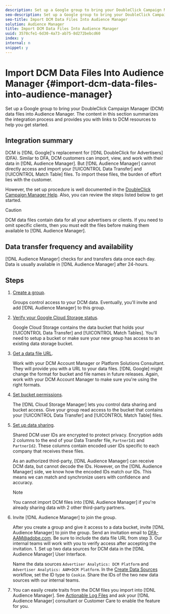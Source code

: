 ```yaml
---
description: Set up a Google group to bring your DoubleClick Campaign Manager (DCM) data files into Audience Manager. The content in this section summarizes the integration process and provides you with links to DCM resources to help you get started.
seo-description: Set up a Google group to bring your DoubleClick Campaign Manager (DCM) data files into Audience Manager. The content in this section summarizes the integration process and provides you with links to DCM resources to help you get started.
seo-title: Import DCM Data Files Into Audience Manager
solution: Audience Manager
title: Import DCM Data Files Into Audience Manager
uuid: 3578cfe1-6d30-4a73-ab75-8d272bebcd60
index: y
internal: n
snippet: y
---
```


# Import DCM Data Files Into Audience Manager {#import-dcm-data-files-into-audience-manager}

Set up a Google group to bring your DoubleClick Campaign Manager (DCM) data files into Audience Manager. The content in this section summarizes the integration process and provides you with links to DCM resources to help you get started.

## Integration summary

DCM is [!DNL Google]'s replacement for [!DNL DoubleClick for Advertisers] (DFA). Similar to DFA, DCM customers can import, view, and work with their data in [!DNL Audience Manager]. But [!DNL Audience Manager] cannot directly access and import your [!UICONTROL Data Transfer] and [!UICONTROL Match Table] files. To import these files, the burden of effort lies with the customer. 

However, the set up procedure is well documented in the [DoubleClick Campaign Manager Help](https://support.google.com/dcm/partner/answer/2941575?hl=en&ref_topic=6107456). Also, you can review the steps listed below to get started.

>[!CAUTION]
>
>DCM data files contain data for all your advertisers or clients. If you need to omit specific clients, then you must edit the files before making them available to [!DNL Audience Manager].

## Data transfer frequency and availability

[!DNL Audience Manager] checks for and transfers data once each day. Data is usually available in [!DNL Audience Manager] after 24-hours.

## Steps

1. [Create a group](https://support.google.com/dcm/partner/answer/3370419?hl=en&ref_topic=6107456).

   Groups control access to your DCM data. Eventually, you'll invite and add [!DNL Audience Manager] to this group. 
   
1. [Verify your Google Cloud Storage status](https://support.google.com/dcm/partner/answer/3370481?hl=en&ref_topic=6107456).

   Google Cloud Storage contains the data bucket that holds your [!UICONTROL Data Transfer] and [!UICONTROL Match Tables]. You'll need to setup a bucket or make sure your new group has access to an existing data storage bucket. 

1. [Get a data file URL](https://support.google.com/dcm/partner/answer/3370482?hl=en&ref_topic=6107456).

   Work with your DCM Account Manager or Platform Solutions Consultant. They will provide you with a URL to your data files. [!DNL Google] might change the format for bucket and file names in future releases. Again, work with your DCM Account Manager to make sure you're using the right formats. 
   
1. [Set bucket permissions](https://cloud.google.com/storage/docs/cloud-console?csw=1#_bucketpermission).

   The [!DNL Cloud Storage Manager] lets you control data sharing and bucket access. Give your group read access to the bucket that contains your [!UICONTROL Data Transfer] and [!UICONTROL Match Table] files. 
   
1. [Set up data sharing](https://support.google.com/dcm/partner/answer/6206106?hl=en).

   Shared DCM user IDs are encrypted to protect privacy. Encryption adds 2 columns to the end of your Data Transfer file, `PartnerId1` and `PartnerId2`. These columns contain encoded user IDs specific to each company that receives these files. 
   
   As an authorized third-party, [!DNL Audience Manager] can receive DCM data, but cannot decode the IDs. However, on the [!DNL Audience Manager] side, we know how the encoded IDs match our IDs. This means we can match and synchronize users with confidence and accuracy. 
   
   >[!NOTE]
   >You cannot import DCM files into [!DNL Audience Manager] if you're already sharing data with 2 other third-party partners. 

1. Invite [!DNL Audience Manager] to join the group.

   After you create a group and give it access to a data bucket, invite [!DNL Audience Manager] to join the group. Send an invitation email to DFA-AAM@adobe.com. Be sure to include the data file URL from step 3. Our internal teams will work with you to verify access after accepting the invitation. 1. Set up two data sources for DCM data in the [!DNL Audience Manager] User Interface.

   Name the data sources `Advertiser Analytics: DCM Platform` and `Advertiser Analytics: AAM+DCM Platform`. In the [Create Data Sources](../../../c-features/manage-datasources.md#concept_3B7696B3EC77416492D3B99EBD79EA44) workflow, set the ID type to `Cookie`. Share the IDs of the two new data sources with our internal teams. 
   
1. You can easily create traits from the DCM files you import into [!DNL Audience Manager]. See [Actionable Log Files](../../../c-integration/media-data-integration/actionable-log-files.md#concept_464D49C698A04E26AFD8AA0F640E5EB3) and ask your [!DNL Audience Manager] consultant or Customer Care to enable the feature for you.
